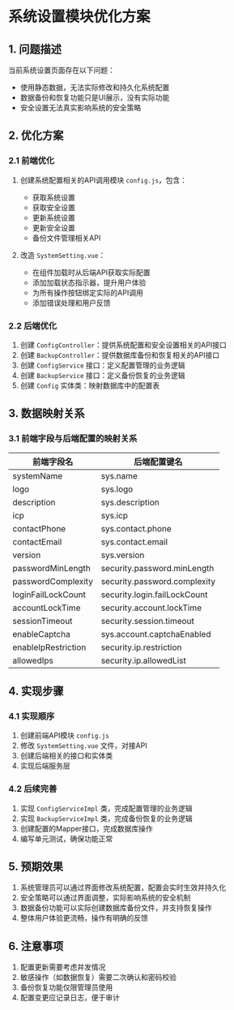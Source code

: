 # 系统设置模块优化方案

## 1. 问题描述

当前系统设置页面存在以下问题：
- 使用静态数据，无法实际修改和持久化系统配置
- 数据备份和恢复功能只是UI展示，没有实际功能
- 安全设置无法真实影响系统的安全策略

## 2. 优化方案

### 2.1 前端优化
1. 创建系统配置相关的API调用模块 `config.js`，包含：
   - 获取系统设置
   - 获取安全设置
   - 更新系统设置
   - 更新安全设置
   - 备份文件管理相关API

2. 改造 `SystemSetting.vue`：
   - 在组件加载时从后端API获取实际配置
   - 添加加载状态指示器，提升用户体验
   - 为所有操作按钮绑定实际的API调用
   - 添加错误处理和用户反馈

### 2.2 后端优化
1. 创建 `ConfigController`：提供系统配置和安全设置相关的API接口
2. 创建 `BackupController`：提供数据库备份和恢复相关的API接口
3. 创建 `ConfigService` 接口：定义配置管理的业务逻辑
4. 创建 `BackupService` 接口：定义备份恢复的业务逻辑
5. 创建 `Config` 实体类：映射数据库中的配置表

## 3. 数据映射关系

### 3.1 前端字段与后端配置的映射关系

| 前端字段名 | 后端配置键名 |
|----------|------------|
| systemName | sys.name |
| logo | sys.logo |
| description | sys.description |
| icp | sys.icp |
| contactPhone | sys.contact.phone |
| contactEmail | sys.contact.email |
| version | sys.version |
| passwordMinLength | security.password.minLength |
| passwordComplexity | security.password.complexity |
| loginFailLockCount | security.login.failLockCount |
| accountLockTime | security.account.lockTime |
| sessionTimeout | security.session.timeout |
| enableCaptcha | sys.account.captchaEnabled |
| enableIpRestriction | security.ip.restriction |
| allowedIps | security.ip.allowedList |

## 4. 实现步骤

### 4.1 实现顺序
1. 创建前端API模块 `config.js`
2. 修改 `SystemSetting.vue` 文件，对接API
3. 创建后端相关的接口和实体类
4. 实现后端服务层

### 4.2 后续完善
1. 实现 `ConfigServiceImpl` 类，完成配置管理的业务逻辑
2. 实现 `BackupServiceImpl` 类，完成备份恢复的业务逻辑
3. 创建配置的Mapper接口，完成数据库操作
4. 编写单元测试，确保功能正常

## 5. 预期效果
1. 系统管理员可以通过界面修改系统配置，配置会实时生效并持久化
2. 安全策略可以通过界面调整，实际影响系统的安全机制
3. 数据备份功能可以实际创建数据库备份文件，并支持恢复操作
4. 整体用户体验更流畅，操作有明确的反馈

## 6. 注意事项
1. 配置更新需要考虑并发情况
2. 敏感操作（如数据恢复）需要二次确认和密码校验
3. 备份恢复功能仅限管理员使用
4. 配置变更应记录日志，便于审计